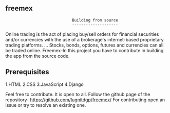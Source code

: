 freemex
--------
                                 Building from source
                                 --------------------
Online trading is the act of placing buy/sell orders for financial securities and/or currencies with the use of a brokerage's internet-based proprietary trading platforms. ... 
Stocks, bonds, options, futures and currencies can all be traded online.
Freemex-In this project you have to contribute in building the app from the source code. 

Prerequisites
--------------
1.HTML
2.CSS
3.JavaScript
4.Django

Feel free to contribute. It is open to all.
Follow the github page of the repository- https://github.com/lugnitdgp/freemex/
For contributing open an issue or try to resolve an existing one. 
